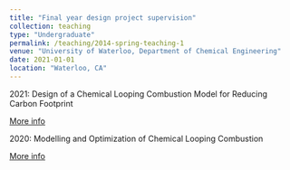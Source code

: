 ```yaml
---
title: "Final year design project supervision"
collection: teaching
type: "Undergraduate"
permalink: /teaching/2014-spring-teaching-1
venue: "University of Waterloo, Department of Chemical Engineering"
date: 2021-01-01
location: "Waterloo, CA"
---
```


2021: Design of a Chemical Looping Combustion Model for Reducing Carbon Footprint

[More info](https://www.eng.uwaterloo.ca/2021-capstone-design/chemical/participants-3/)

2020: Modelling and Optimization of Chemical Looping Combustion

[More info](https://uwaterloo.ca/capstone-design/2020-chemical-engineering-capstone-design-projects)

